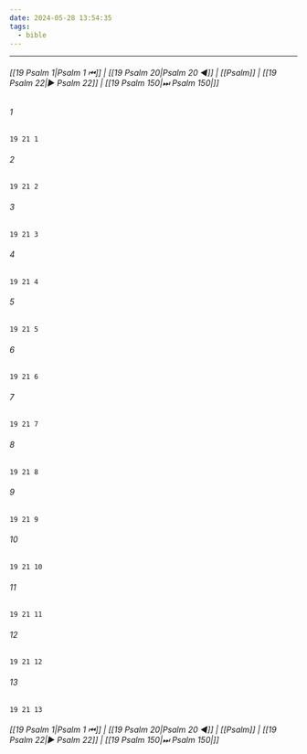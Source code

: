 ```yaml
---
date: 2024-05-28 13:54:35
tags:
  - bible
---
```

___

###### [[19 Psalm 1|Psalm 1 ⏮]] | [[19 Psalm 20|Psalm 20 ◀]] | [[Psalm]] | [[19 Psalm 22|▶ Psalm 22]] | [[19 Psalm 150|⏭ Psalm 150|]]

###### 1
``` verse
19 21 1 
```
###### 2
``` verse
19 21 2 
```
###### 3
``` verse
19 21 3 
```
###### 4
``` verse
19 21 4 
```
###### 5
``` verse
19 21 5 
```
###### 6
``` verse
19 21 6 
```
###### 7
``` verse
19 21 7 
```
###### 8
``` verse
19 21 8 
```
###### 9
``` verse
19 21 9 
```
###### 10
``` verse
19 21 10 
```
###### 11
``` verse
19 21 11 
```
###### 12
``` verse
19 21 12 
```
###### 13
``` verse
19 21 13 
```

###### [[19 Psalm 1|Psalm 1 ⏮]] | [[19 Psalm 20|Psalm 20 ◀]] | [[Psalm]] | [[19 Psalm 22|▶ Psalm 22]] | [[19 Psalm 150|⏭ Psalm 150|]]

